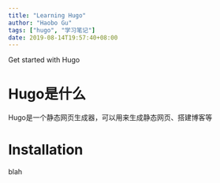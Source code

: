 ```yaml
---
title: "Learning Hugo"
author: "Haobo Gu"
tags: ["hugo", "学习笔记"]
date: 2019-08-14T19:57:40+08:00
---
```


Get started with Hugo

<!--more-->

# Hugo是什么

Hugo是一个静态网页生成器，可以用来生成静态网页、搭建博客等

# Installation

blah